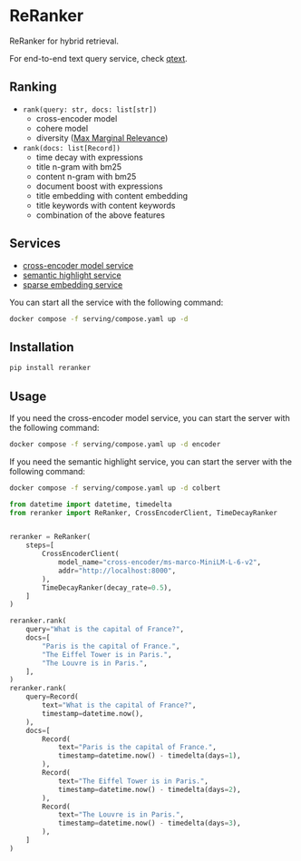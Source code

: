 # ReRanker

ReRanker for hybrid retrieval.

For end-to-end text query service, check [qtext](https://github.com/kemingy/qtext).

## Ranking

- `rank(query: str, docs: list[str])`
  - cross-encoder model
  - cohere model
  - diversity ([Max Marginal Relevance](https://www.cs.bilkent.edu.tr/~canf/CS533/hwSpring14/eightMinPresentations/handoutMMR.pdf))
- `rank(docs: list[Record])`
  - time decay with expressions
  - title n-gram with bm25
  - content n-gram with bm25
  - document boost with expressions
  - title embedding with content embedding
  - title keywords with content keywords
  - combination of the above features

## Services

- [cross-encoder model service](./serving/encoder/)
- [semantic highlight service](./serving/colbert/)
- [sparse embedding service](./serving/splade/)

You can start all the service with the following command:

```bash
docker compose -f serving/compose.yaml up -d
```

## Installation

```bash
pip install reranker
```

## Usage

If you need the cross-encoder model service, you can start the server with the following command:

```bash
docker compose -f serving/compose.yaml up -d encoder
```

If you need the semantic highlight service, you can start the server with the following command:

```bash
docker compose -f serving/compose.yaml up -d colbert
```

```python
from datetime import datetime, timedelta
from reranker import ReRanker, CrossEncoderClient, TimeDecayRanker


reranker = ReRanker(
    steps=[
        CrossEncoderClient(
            model_name="cross-encoder/ms-marco-MiniLM-L-6-v2",
            addr="http://localhost:8000",
        ),
        TimeDecayRanker(decay_rate=0.5),
    ]
)

reranker.rank(
    query="What is the capital of France?",
    docs=[
        "Paris is the capital of France.",
        "The Eiffel Tower is in Paris.",
        "The Louvre is in Paris.",
    ],
)
reranker.rank(
    query=Record(
        text="What is the capital of France?",
        timestamp=datetime.now(),
    ),
    docs=[
        Record(
            text="Paris is the capital of France.",
            timestamp=datetime.now() - timedelta(days=1),
        ),
        Record(
            text="The Eiffel Tower is in Paris.",
            timestamp=datetime.now() - timedelta(days=2),
        ),
        Record(
            text="The Louvre is in Paris.",
            timestamp=datetime.now() - timedelta(days=3),
        ),
    ]
)
```
